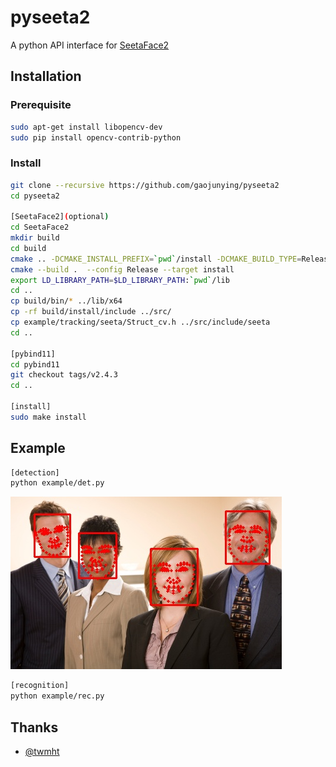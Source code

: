 # pyseeta2

A python API interface for [SeetaFace2](https://github.com/seetafaceengine/SeetaFace2)

## Installation
### Prerequisite
```bash
sudo apt-get install libopencv-dev
sudo pip install opencv-contrib-python 
```
### Install

``` bash
git clone --recursive https://github.com/gaojunying/pyseeta2
cd pyseeta2

[SeetaFace2](optional)
cd SeetaFace2
mkdir build
cd build
cmake .. -DCMAKE_INSTALL_PREFIX=`pwd`/install -DCMAKE_BUILD_TYPE=Release -DBUILD_EXAMPLE=OFF # 如果有 OpenCV，则设置为 ON
cmake --build .  --config Release --target install
export LD_LIBRARY_PATH=$LD_LIBRARY_PATH:`pwd`/lib
cd ..
cp build/bin/* ../lib/x64
cp -rf build/install/include ../src/
cp example/tracking/seeta/Struct_cv.h ../src/include/seeta
cd ..

[pybind11]
cd pybind11
git checkout tags/v2.4.3
cd ..

[install]
sudo make install
```

## Example
```bash
[detection]
python example/det.py
```
![Result](/example/example1_result.jpg)
```bash
[recognition]
python example/rec.py
```
## Thanks
- [@twmht](https://github.com/twmht/python-seetaface2)
